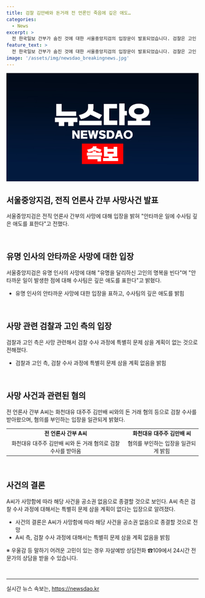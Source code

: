 ```yaml
---
title: 검찰 김만배와 돈거래 전 언론인 죽음에 깊은 애도…
categories:
  - News
excerpt: >
  전 한국일보 간부가 숨진 것에 대한 서울중앙지검의 입장문이 발표되었습니다. 검찰은 고인 A씨의 사망에 깊은 애도를 표하며, 수사과정에 대해 특별히 문제 삼을 계획이 없다고 전했습니다. A씨는 화천대유 대주주의 돈거래 혐의로 검찰 수사를 받았으나 부인하고 있었습니다. 검찰은 A씨의 사망으로 해당 사건을 공소권 없음으로 종결할 예정이라고 밝혔고, A씨 측도 수사과정에 대해서는 문제를 삼을 계획이 없다고 전해졌습니다.
feature_text: >
  전 한국일보 간부가 숨진 것에 대한 서울중앙지검의 입장문이 발표되었습니다. 검찰은 고인 A씨의 사망에 깊은 애도를 표하며, 수사과정에 대해 특별히 문제 삼을 계획이 없다고 전했습니다. A씨는 화천대유 대주주의 돈거래 혐의로 검찰 수사를 받았으나 부인하고 있었습니다. 검찰은 A씨의 사망으로 해당 사건을 공소권 없음으로 종결할 예정이라고 밝혔고, A씨 측도 수사과정에 대해서는 문제를 삼을 계획이 없다고 전해졌습니다.
image: '/assets/img/newsdao_breakingnews.jpg'
---
```


<p><img src="/assets/img/newsdao_breakingnews.jpg" alt="pcversion 속보" /></p>

<h2 data-ke-size="size26">서울중앙지검, 전직 언론사 간부 사망사건 발표</h2>

<p data-ke-size="size16">서울중앙지검은 전직 언론사 간부의 사망에 대해 입장을 밝혀 "안타까운 일에 수사팀 깊은 애도를 표한다"고 전했다. </p>

<p data-ke-size="size16">&nbsp;</p>

<h2 data-ke-size="size24">유명 인사의 안타까운 사망에 대한 입장</h2>

<p data-ke-size="size16">서울중앙지검은 유명 인사의 사망에 대해 "유명을 달리하신 고인의 명복을 빈다"며 "안타까운 일이 발생한 점에 대해 수사팀은 깊은 애도를 표한다"고 밝혔다.</p>

<ul>
  <li>유명 인사의 안타까운 사망에 대한 입장을 표하고, 수사팀의 깊은 애도를 밝힘</li>
</ul>

<p data-ke-size="size16">&nbsp;</p>

<h2 data-ke-size="size24">사망 관련 검찰과 고인 측의 입장</h2>

<p data-ke-size="size16">검찰과 고인 측은 사망 관련해서 검찰 수사 과정에 특별히 문제 삼을 계획이 없는 것으로 전해졌다.</p>

<ul>
  <li>검찰과 고인 측, 검찰 수사 과정에 특별히 문제 삼을 계획 없음을 밝힘</li>
</ul>

<p data-ke-size="size16">&nbsp;</p>

<h2 data-ke-size="size24">사망 사건과 관련된 혐의</h2>

<p data-ke-size="size16">전 언론사 간부 A씨는 화천대유 대주주 김만배 씨와의 돈 거래 혐의 등으로 검찰 수사를 받아왔으며, 혐의를 부인하는 입장을 일관되게 밝혔다.</p>

<table>
  <tr>
    <td style="text-align: center; height: 17px;"><b>전 언론사 간부 A씨</b></td>
    <td style="text-align: center; height: 17px;"><b>화천대유 대주주 김만배 씨</b></td>
  </tr>
  <tr>
    <td style="text-align: center; height: 17px;">화천대유 대주주 김만배 씨와 돈 거래 혐의로 검찰 수사를 받아옴</td>
    <td style="text-align: center; height: 17px;">혐의를 부인하는 입장을 일관되게 밝힘</td>
  </tr>
</table>

<p data-ke-size="size16">&nbsp;</p>

<h2 data-ke-size="size24">사건의 결론</h2>

<p data-ke-size="size16">A씨가 사망함에 따라 해당 사건을 공소권 없음으로 종결할 것으로 보인다. A씨 측은 검찰 수사 과정에 대해서는 특별히 문제 삼을 계획이 없다는 입장으로 알려졌다.</p>

<ul>
  <li>사건의 결론은 A씨가 사망함에 따라 해당 사건을 공소권 없음으로 종결할 것으로 전망</li>
  <li>A씨 측, 검찰 수사 과정에 대해서는 특별히 문제 삼을 계획 없음을 밝힘</li>
</ul>

<p data-ke-size="size16">※ 우울감 등 말하기 어려운 고민이 있는 경우 자살예방 상담전화 ☎109에서 24시간 전문가의 상담을 받을 수 있습니다.</p>

<p data-ke-size="size16">&nbsp;</p>

<hr>
실시간 뉴스 속보는, <a href="https://newsdao.kr" rel="dofollow">https://newsdao.kr</a>



